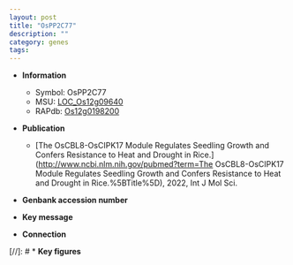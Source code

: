 ```yaml
---
layout: post
title: "OsPP2C77"
description: ""
category: genes
tags: 
---
```


* **Information**  
    + Symbol: OsPP2C77  
    + MSU: [LOC_Os12g09640](http://rice.uga.edu/cgi-bin/ORF_infopage.cgi?orf=LOC_Os12g09640)  
    + RAPdb: [Os12g0198200](http://rapdb.dna.affrc.go.jp/viewer/gbrowse_details/irgsp1?name=Os12g0198200)  

* **Publication**  
    + [The OsCBL8-OsCIPK17 Module Regulates Seedling Growth and Confers Resistance to Heat and Drought in Rice.](http://www.ncbi.nlm.nih.gov/pubmed?term=The OsCBL8-OsCIPK17 Module Regulates Seedling Growth and Confers Resistance to Heat and Drought in Rice.%5BTitle%5D), 2022, Int J Mol Sci.

* **Genbank accession number**  

* **Key message**  

* **Connection**  

[//]: # * **Key figures**  


